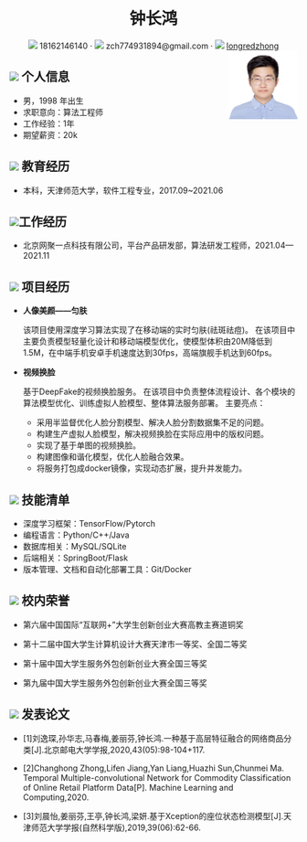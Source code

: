 <center>
 <h1> 钟长鸿 </h1>
     <div>
         <span>
             <img src="assets/phone-solid.svg" width="18px">
             18162146140
         </span>
         ·
         <span>
             <img src="assets/envelope-solid.svg" width="18px">
             zch774931894@gmail.com
         </span>
         ·
         <span>
             <img src="assets/Github-brands.svg" width="18px">
             <a href="https://github.com/longredzhong">longredzhong</a>
         </span>
     </div>
        <div style="float:right;"> <img src="assets/avatar.jpg" width="120" high="100"> </div>
 </center>





## <img src="assets/info-circle-solid.svg" width="30px"> 个人信息

- 男，1998 年出生
- 求职意向：算法工程师
- 工作经验：1年
- 期望薪资：20k

## <img src="assets/graduation-cap-solid.svg" width="30px"> 教育经历

- 本科，天津师范大学，软件工程专业，2017.09~2021.06

## <img src="assets/briefcase-solid.svg" width="30px">工作经历

- 北京网聚一点科技有限公司，平台产品研发部，算法研发工程师，2021.04—2021.11

## <img src="assets/project-diagram-solid.svg" width="30px"> 项目经历

- **人像美颜——匀肤**

  该项目使用深度学习算法实现了在移动端的实时匀肤(祛斑祛痘)。
  在该项目中主要负责模型轻量化设计和移动端模型优化，使模型体积由20M降低到1.5M，在中端手机安卓手机速度达到30fps，高端旗舰手机达到60fps。

- **视频换脸**

  基于DeepFake的视频换脸服务。
  在该项目中负责整体流程设计、各个模块的算法模型优化、训练虚拟人脸模型、整体算法服务部署。
  主要亮点：

  - 采用半监督优化人脸分割模型、解决人脸分割数据集不足的问题。
  - 构建生产虚拟人脸模型，解决视频换脸在实际应用中的版权问题。
  - 实现了基于单图的视频换脸。
  - 构建图像和谐化模型，优化人脸融合效果。
  - 将服务打包成docker镜像，实现动态扩展，提升并发能力。

## <img src="assets/tools-solid.svg" width="30px"> 技能清单

- 深度学习框架：TensorFlow/Pytorch
- 编程语言：Python/C++/Java
- 数据库相关：MySQL/SQLite
- 后端相关：SpringBoot/Flask
- 版本管理、文档和自动化部署工具：Git/Docker

## <img src="assets/honor-solid.svg" width="30px"> 校内荣誉

- 第六届中国国际“互联网+”大学生创新创业大赛高教主赛道铜奖

- 第十二届中国大学生计算机设计大赛天津市一等奖、全国二等奖

- 第十届中国大学生服务外包创新创业大赛全国三等奖 

-  第九届中国大学生服务外包创新创业大赛全国三等奖 

## <img src="assets/honor-solid.svg" width="30px"> 发表论文

- [1]刘逸琛,孙华志,马春梅,姜丽芬,钟长鸿.一种基于高层特征融合的网络商品分类[J].北京邮电大学学报,2020,43(05):98-104+117.
- [2]Changhong Zhong,Lifen Jiang,Yan Liang,Huazhi Sun,Chunmei Ma. Temporal Multiple-convolutional Network for Commodity Classification of Online Retail Platform Data[P]. Machine Learning and Computing,2020.

- [3]刘晨怡,姜丽芬,王亭,钟长鸿,梁妍.基于Xception的座位状态检测模型[J].天津师范大学学报(自然科学版),2019,39(06):62-66.



